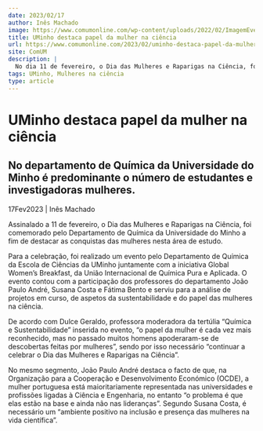 ```yaml
---
date: 2023/02/17
author: Inês Machado
image: https://www.comumonline.com/wp-content/uploads/2022/02/ImagemEvento-1.jpg
title: UMinho destaca papel da mulher na ciência
url: https://www.comumonline.com/2023/02/uminho-destaca-papel-da-mulher-na-ciencia/
site: ComUM
description: |
  No dia 11 de fevereiro, o Dia das Mulheres e Raparigas na Ciência, foi comemorado pelo Departamento de Química da Universidade do Minho
tags: UMinho, Mulheres na ciência
type: article
---
```



# UMinho destaca papel da mulher na ciência

## No departamento de Química da Universidade do Minho é predominante o número de estudantes e investigadoras mulheres.

17Fev2023 | Inês Machado

Assinalado a 11 de fevereiro, o Dia das Mulheres e Raparigas na Ciência, foi comemorado pelo Departamento de Química da Universidade do Minho a fim de destacar as conquistas das mulheres nesta área de estudo.

Para a celebração, foi realizado um evento pelo Departamento de Química da Escola de Ciências da UMinho juntamente com a iniciativa Global Women’s Breakfast, da União Internacional de Química Pura e Aplicada. O evento contou com a participação dos professores do departamento João Paulo André, Susana Costa e Fátima Bento e serviu para a análise de projetos em curso, de aspetos da sustentabilidade e do papel das mulheres na ciência.

De acordo com Dulce Geraldo, professora moderadora da tertúlia “Química e Sustentabilidade” inserida no evento, “o papel da mulher é cada vez mais reconhecido, mas no passado muitos homens apoderaram-se de descobertas feitas por mulheres”, sendo por isso necessário “continuar a celebrar o Dia das Mulheres e Raparigas na Ciência”.

No mesmo segmento, João Paulo André destaca o facto de que, na Organização para a Cooperação e Desenvolvimento Económico (OCDE), a mulher portuguesa está maioritariamente representada nas universidades e profissões ligadas à Ciência e Engenharia, no entanto “o problema é que elas estão na base e ainda não nas lideranças”. Segundo Susana Costa, é necessário um “ambiente positivo na inclusão e presença das mulheres na vida científica”.

